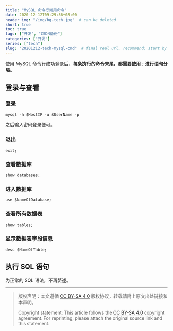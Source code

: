 ```yaml
---
title: "MySQL 命令行常用命令"
date: 2020-12-12T09:29:56+08:00
header_img: "/img/bg-tech.jpg"  # can be deleted
short: true
toc: true
tags: ["开发", "CSDN备份"]
categories: ["开发"]
series: ["tech"]
slug: "20201212-tech-mysql-cmd"  # final real url, recommend: start by date, follow lower case words with hyphen splitter. E.g., `20230316-text-title`
---
```


使用 MySQL 命令行成功登录后，**每条执行的命令末尾，都需要使用 `;` 进行语句分隔。**

## 登录与查看

### 登录

```shell
mysql -h $HostIP -u $UserName -p
```

之后输入密码登录便可。

### 退出

```shell
exit;
```

### 查看数据库

```shell
show databases;
```

### 进入数据库

```shell
use $NameOfDatabase;
```

### 查看所有数据表

```shell
show tables;
```

### 显示数据表字段信息

```shell
desc $NameOfTable;
```

## 执行 SQL 语句

为正常的 SQL 语法，不再赘述。


---

> 版权声明：本文遵循 [CC BY-SA 4.0](https://creativecommons.org/licenses/by-sa/4.0/deed.zh) 版权协议，转载请附上原文出处链接和本声明。
>
> Copyright statement: This article follows the [CC BY-SA 4.0](https://creativecommons.org/licenses/by-sa/4.0/deed.en) copyright agreement. For reprinting, please attach the original source link and this statement.

